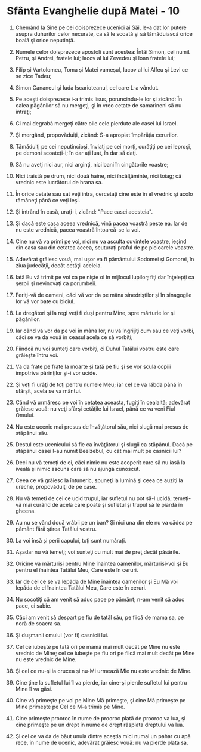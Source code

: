 # Sf&#226;nta Evanghelie dup&#259; Matei - 10

1. Chemând la Sine pe cei doisprezece ucenici ai Săi, le-a dat lor putere asupra duhurilor celor necurate, ca să le scoată şi să tămăduiască orice boală şi orice neputinţă. 

2. Numele celor doisprezece apostoli sunt acestea: Întâi Simon, cel numit Petru, şi Andrei, fratele lui; Iacov al lui Zevedeu şi Ioan fratele lui; 

3. Filip şi Vartolomeu, Toma şi Matei vameşul, Iacov al lui Alfeu şi Levi ce se zice Tadeu; 

4. Simon Cananeul şi Iuda Iscarioteanul, cel care L-a vândut. 

5. Pe aceşti doisprezece i-a trimis Iisus, poruncindu-le lor şi zicând: În calea păgânilor să nu mergeţi, şi în vreo cetate de samarineni să nu intraţi; 

6. Ci mai degrabă mergeţi către oile cele pierdute ale casei lui Israel. 

7. Şi mergând, propovăduiţi, zicând: S-a apropiat împărăţia cerurilor. 

8. Tămăduiţi pe cei neputincioşi, înviaţi pe cei morţi, curăţiţi pe cei leproşi, pe demoni scoateţi-i; în dar aţi luat, în dar să daţi. 

9. Să nu aveţi nici aur, nici arginţi, nici bani în cingătorile voastre; 

10. Nici traistă pe drum, nici două haine, nici încălţăminte, nici toiag; că vrednic este lucrătorul de hrana sa. 

11. În orice cetate sau sat veţi intra, cercetaţi cine este în el vrednic şi acolo rămâneţi până ce veţi ieşi. 

12. Şi intrând în casă, uraţi-i, zicând: "Pace casei acesteia". 

13. Şi dacă este casa aceea vrednică, vină pacea voastră peste ea. Iar de nu este vrednică, pacea voastră întoarcă-se la voi. 

14. Cine nu vă va primi pe voi, nici nu va asculta cuvintele voastre, ieşind din casa sau din cetatea aceea, scuturaţi praful de pe picioarele voastre. 

15. Adevărat grăiesc vouă, mai uşor va fi pământului Sodomei şi Gomorei, în ziua judecăţii, decât cetăţii aceleia. 

16. Iată Eu vă trimit pe voi ca pe nişte oi în mijlocul lupilor; fiţi dar înţelepţi ca şerpii şi nevinovaţi ca porumbeii. 

17. Feriţi-vă de oameni, căci vă vor da pe mâna sinedriştilor şi în sinagogile lor vă vor bate cu biciul. 

18. La dregători şi la regi veţi fi duşi pentru Mine, spre mărturie lor şi păgânilor. 

19. Iar când vă vor da pe voi în mâna lor, nu vă îngrijiţi cum sau ce veţi vorbi, căci se va da vouă în ceasul acela ce să vorbiţi; 

20. Fiindcă nu voi sunteţi care vorbiţi, ci Duhul Tatălui vostru este care grăieşte întru voi. 

21. Va da frate pe frate la moarte şi tată pe fiu şi se vor scula copiii împotriva părinţilor şi-i vor ucide. 

22. Şi veţi fi urâţi de toţi pentru numele Meu; iar cel ce va răbda până în sfârşit, acela se va mântui. 

23. Când vă urmăresc pe voi în cetatea aceasta, fugiţi în cealaltă; adevărat grăiesc vouă: nu veţi sfârşi cetăţile lui Israel, până ce va veni Fiul Omului. 

24. Nu este ucenic mai presus de învăţătorul său, nici slugă mai presus de stăpânul său. 

25. Destul este ucenicului să fie ca învăţătorul şi slugii ca stăpânul. Dacă pe stăpânul casei l-au numit Beelzebul, cu cât mai mult pe casnicii lui? 

26. Deci nu vă temeţi de ei, căci nimic nu este acoperit care să nu iasă la iveală şi nimic ascuns care să nu ajungă cunoscut. 

27. Ceea ce vă grăiesc la întuneric, spuneţi la lumină şi ceea ce auziţi la ureche, propovăduiţi de pe case. 

28. Nu vă temeţi de cei ce ucid trupul, iar sufletul nu pot să-l ucidă; temeţi-vă mai curând de acela care poate şi sufletul şi trupul să le piardă în gheena. 

29. Au nu se vând două vrăbii pe un ban? Şi nici una din ele nu va cădea pe pământ fără ştirea Tatălui vostru. 

30. La voi însă şi perii capului, toţi sunt număraţi. 

31. Aşadar nu vă temeţi; voi sunteţi cu mult mai de preţ decât păsările. 

32. Oricine va mărturisi pentru Mine înaintea oamenilor, mărturisi-voi şi Eu pentru el înaintea Tatălui Meu, Care este în ceruri. 

33. Iar de cel ce se va lepăda de Mine înaintea oamenilor şi Eu Mă voi lepăda de el înaintea Tatălui Meu, Care este în ceruri. 

34. Nu socotiţi că am venit să aduc pace pe pământ; n-am venit să aduc pace, ci sabie. 

35. Căci am venit să despart pe fiu de tatăl său, pe fiică de mama sa, pe noră de soacra sa. 

36. Şi duşmanii omului (vor fi) casnicii lui. 

37. Cel ce iubeşte pe tată ori pe mamă mai mult decât pe Mine nu este vrednic de Mine; cel ce iubeşte pe fiu ori pe fiică mai mult decât pe Mine nu este vrednic de Mine. 

38. Şi cel ce nu-şi ia crucea şi nu-Mi urmează Mie nu este vrednic de Mine. 

39. Cine ţine la sufletul lui îl va pierde, iar cine-şi pierde sufletul lui pentru Mine îl va găsi. 

40. Cine vă primeşte pe voi pe Mine Mă primeşte, şi cine Mă primeşte pe Mine primeşte pe Cel ce M-a trimis pe Mine. 

41. Cine primeşte prooroc în nume de prooroc plată de prooroc va lua, şi cine primeşte pe un drept în nume de drept răsplata dreptului va lua. 

42. Şi cel ce va da de băut unuia dintre aceştia mici numai un pahar cu apă rece, în nume de ucenic, adevărat grăiesc vouă: nu va pierde plata sa. 

